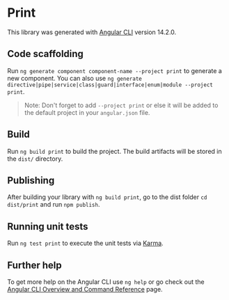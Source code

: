 # Print

This library was generated with [Angular CLI](https://github.com/angular/angular-cli) version 14.2.0.

## Code scaffolding

Run `ng generate component component-name --project print` to generate a new component. You can also use `ng generate directive|pipe|service|class|guard|interface|enum|module --project print`.
> Note: Don't forget to add `--project print` or else it will be added to the default project in your `angular.json` file. 

## Build

Run `ng build print` to build the project. The build artifacts will be stored in the `dist/` directory.

## Publishing

After building your library with `ng build print`, go to the dist folder `cd dist/print` and run `npm publish`.

## Running unit tests

Run `ng test print` to execute the unit tests via [Karma](https://karma-runner.github.io).

## Further help

To get more help on the Angular CLI use `ng help` or go check out the [Angular CLI Overview and Command Reference](https://angular.io/cli) page.
